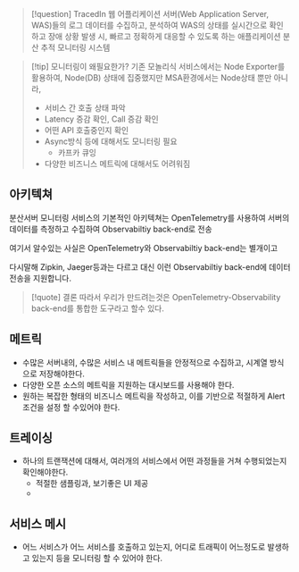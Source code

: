 > [!question] TracedIn
> 웹 어플리케이션 서버(Web Application Server, WAS)들의 로그 데이터를 수집하고, 분석하여 WAS의 상태를 실시간으로 확인하고 장애 상황 발생 시,  빠르고 정확하게 대응할 수 있도록 하는 애플리케이션 분산 추적 모니터링 시스템

> [!tip] 모니터링이 왜필요한가?
> 기존 모놀리식 서비스에서는 Node Exporter를 활용하여, Node(DB) 상태에 집중했지만
> MSA환경에서는 Node상태 뿐만 아니라, 
> - 서비스 간 호출 상태 파악
> - Latency 증감 확인, Call 증감 확인
> - 어떤 API 호출중인지 확인
> - Async방식 등에 대해서도 모니터링 필요
> 	- 카프카 큐잉
> - 다양한 비즈니스 메트릭에 대해서도 어려워짐

## 아키텍쳐

분산서버 모니터링 서비스의 기본적인 아키텍쳐는 OpenTelemetry를 사용하여 서버의 
데이터를 측정하고 수집하여 Observabiltiy back-end로 전송

여기서 알수있는 사실은 OpenTelemetry와 Observabiltiy back-end는 별개이고

다시말해 Zipkin, Jaeger등과는 다르고 대신 이런 Observabiltiy back-end에 데이터 전송을 지원합니다.


> [!quote] 결론
> 따라서 우리가 만드려는것은 OpenTelemetry-Observability back-end를 통합한 도구라고 할수 있다.



## 메트릭

- 수많은 서버내의, 수많은 서비스 내 메트릭들을 안정적으로 수집하고, 시계열 방식으로 저장해야한다.
- 다양한 오픈 소스의 메트릭을 지원하는 대시보드를 사용해야 한다.
- 원하는 복잡한 형태의 비즈니스 메트릭을 작성하고, 이를 기반으로 적절하게 Alert조건을 설정 할 수있어야 한다.
## 트레이싱

- 하나의 트랜잭션에 대해서, 여러개의 서비스에서 어떤 과정들을 거쳐 수행되었는지 확인해야한다.
	- 적절한 샘플링과, 보기좋은 UI 제공
	- 

## 서비스 메시

- 어느 서비스가 어느 서비스를 호출하고 있는지, 어디로 트래픽이 어느정도로 발생하고 있는지 등을 모니터링 할 수 있어야 한다.
